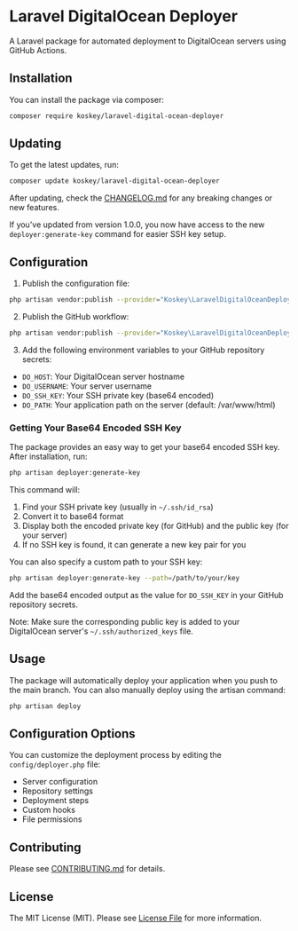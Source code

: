 # Laravel DigitalOcean Deployer

A Laravel package for automated deployment to DigitalOcean servers using GitHub Actions.

## Installation

You can install the package via composer:

```bash
composer require koskey/laravel-digital-ocean-deployer
```

## Updating

To get the latest updates, run:

```bash
composer update koskey/laravel-digital-ocean-deployer
```

After updating, check the [CHANGELOG.md](CHANGELOG.md) for any breaking changes or new features.

If you've updated from version 1.0.0, you now have access to the new `deployer:generate-key` command for easier SSH key setup.

## Configuration

1. Publish the configuration file:

```bash
php artisan vendor:publish --provider="Koskey\LaravelDigitalOceanDeployer\DeployerServiceProvider" --tag="config"
```

2. Publish the GitHub workflow:

```bash
php artisan vendor:publish --provider="Koskey\LaravelDigitalOceanDeployer\DeployerServiceProvider" --tag="github-workflow"
```

3. Add the following environment variables to your GitHub repository secrets:

- `DO_HOST`: Your DigitalOcean server hostname
- `DO_USERNAME`: Your server username
- `DO_SSH_KEY`: Your SSH private key (base64 encoded)
- `DO_PATH`: Your application path on the server (default: /var/www/html)

### Getting Your Base64 Encoded SSH Key

The package provides an easy way to get your base64 encoded SSH key. After installation, run:

```bash
php artisan deployer:generate-key
```

This command will:
1. Find your SSH private key (usually in `~/.ssh/id_rsa`)
2. Convert it to base64 format
3. Display both the encoded private key (for GitHub) and the public key (for your server)
4. If no SSH key is found, it can generate a new key pair for you

You can also specify a custom path to your SSH key:
```bash
php artisan deployer:generate-key --path=/path/to/your/key
```

Add the base64 encoded output as the value for `DO_SSH_KEY` in your GitHub repository secrets.

Note: Make sure the corresponding public key is added to your DigitalOcean server's `~/.ssh/authorized_keys` file.

## Usage

The package will automatically deploy your application when you push to the main branch. You can also manually deploy using the artisan command:

```bash
php artisan deploy
```

## Configuration Options

You can customize the deployment process by editing the `config/deployer.php` file:

- Server configuration
- Repository settings
- Deployment steps
- Custom hooks
- File permissions

## Contributing

Please see [CONTRIBUTING.md](CONTRIBUTING.md) for details.

## License

The MIT License (MIT). Please see [License File](LICENSE.md) for more information.

